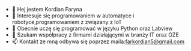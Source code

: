 - 👋 Hej jestem Kordian Faryna
- 👀 Interesuje się programowaniem w automatyce i robotyce,programowaniem z związany z IoT
- 🌱 Obecnie uczę się programować w języku Python oraz Labview
- 💞️ Szukam współpracy z firmami działającymi w branży IT oraz OZE  
- 📫 Kontakt ze mną odbywa się poprzez maila:farkordian5@gmail.com


